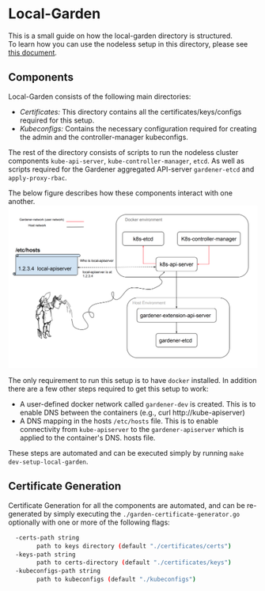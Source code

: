 # Local-Garden

This is a small guide on how the local-garden directory is structured.  
To learn how you can use the nodeless setup in this directory, please see [this document](../../docs/development/local_setup.md).

## Components 
Local-Garden consists of the following main directories:

- *Certificates:* This directory contains all the certificates/keys/configs required for this setup.
- *Kubeconfigs:* Contains the necessary configuration required for creating the admin and the controller-manager kubeconfigs.

The rest of the directory consists of scripts to run the nodeless cluster components `kube-api-server`, `kube-controller-manager`,
`etcd`. As well as scripts required for the Gardener aggregated API-server `gardener-etcd` and `apply-proxy-rbac`.  


The below figure describes how these components interact with one another. 
![](img/2020-01-23-10-03-21.png)

The only requirement to run this setup is to have `docker` installed. In addition there are a few other steps required 
to get this setup to work: 

- A user-defined docker network called `gardener-dev` is created. This is to enable DNS between the containers (e.g., curl http://kube-apiserver)
- A DNS mapping in the hosts `/etc/hosts` file. This is to enable connectivity from `kube-apiserver` to the `gardener-apiserver` which is applied to the container's DNS. hosts file.
 
These steps are automated and can be executed simply by running `make dev-setup-local-garden`. 

## Certificate Generation

Certificate Generation for all the components are automated, and can be re-generated by simply
executing the `./garden-certificate-generator.go` optionally with one or more of the following 
flags: 

```bash
  -certs-path string
    	path to keys directory (default "./certificates/certs")
  -keys-path string
    	path to certs-directory (default "./certificates/keys")
  -kubeconfigs-path string
    	path to kubeconfigs (default "./kubeconfigs")
```
